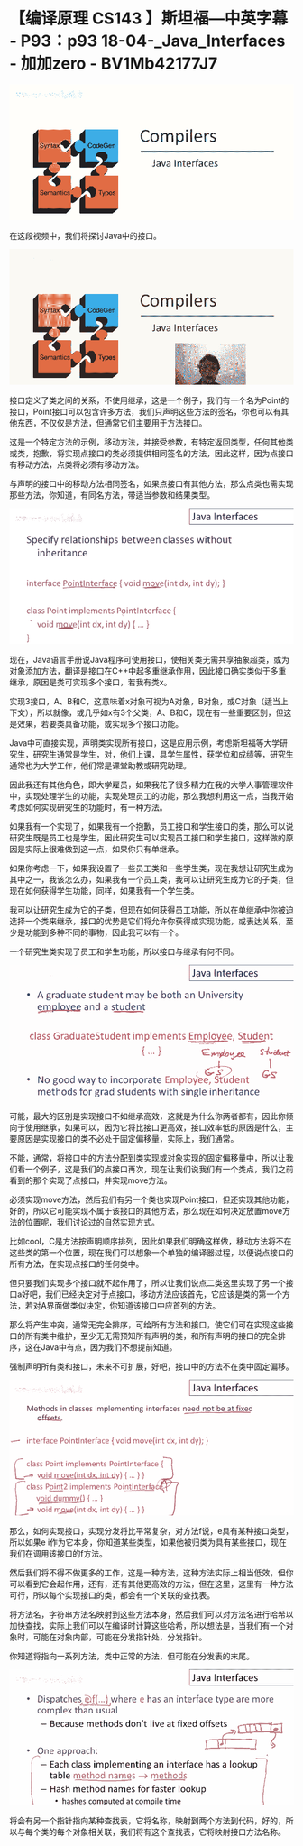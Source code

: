 # 【编译原理 CS143 】斯坦福—中英字幕 - P93：p93 18-04-_Java_Interfaces - 加加zero - BV1Mb42177J7

![](img/8777c45e018530bd2cd1090585d91a84_0.png)

在这段视频中，我们将探讨Java中的接口。

![](img/8777c45e018530bd2cd1090585d91a84_2.png)

接口定义了类之间的关系，不使用继承，这是一个例子，我们有一个名为Point的接口，Point接口可以包含许多方法，我们只声明这些方法的签名，你也可以有其他东西，不仅仅是方法，但通常它们主要用于方法接口。

这是一个特定方法的示例，移动方法，并接受参数，有特定返回类型，任何其他类或类，抱歉，将实现点接口的类必须提供相同签名的方法，因此这样，因为点接口有移动方法，点类将必须有移动方法。

与声明的接口中的移动方法相同签名，如果点接口有其他方法，那么点类也需实现那些方法，你知道，有同名方法，带适当参数和结果类型。



![](img/8777c45e018530bd2cd1090585d91a84_4.png)

现在，Java语言手册说Java程序可使用接口，使相关类无需共享抽象超类，或为对象添加方法，翻译是接口在C++中起多重继承作用，因此接口确实类似于多重继承，原因是类可实现多个接口，若我有类x。

实现3接口，A、B和C，这意味着x对象可视为A对象，B对象，或C对象（适当上下文），所以就像，或几乎如x有3个父类，A、B和C，现在有一些重要区别，但这是效果，若要类具备功能，或实现多个接口功能。

Java中可直接实现，声明类实现所有接口，这是应用示例，考虑斯坦福等大学研究生，研究生通常是学生，对，他们上课，具学生属性，获学位和成绩等，研究生通常也为大学工作，他们常是课堂助教或研究助理。

因此我还有其他角色，即大学雇员，如果我花了很多精力在我的大学人事管理软件中，实现处理学生的功能，实现处理员工的功能，那么我想利用这一点，当我开始考虑如何实现研究生的功能时，有一种方法。

如果我有一个实现了，如果我有一个抱歉，员工接口和学生接口的类，那么可以说研究生既是员工也是学生，因此研究生可以实现员工接口和学生接口，这样做的原因是实际上很难做到这一点，如果你只有单继承。

如果你考虑一下，如果我设置了一些员工类和一些学生类，现在我想让研究生成为其中之一，我该怎么办，如果我有一个员工类，我可以让研究生成为它的子类，但现在如何获得学生功能，同样，如果我有一个学生类。

我可以让研究生成为它的子类，但现在如何获得员工功能，所以在单继承中你被迫选择一个类来继承，接口的优势是它们将允许你获得或实现功能，或表达关系，至少是功能到多种不同的事物，因此我可以有一个。

一个研究生类实现了员工和学生功能，所以接口与继承有何不同。

![](img/8777c45e018530bd2cd1090585d91a84_6.png)

可能，最大的区别是实现接口不如继承高效，这就是为什么你两者都有，因此你倾向于使用继承，如果可以，因为它将比接口更高效，接口效率低的原因是什么，主要原因是实现接口的类不必处于固定偏移量，实际上，我们通常。

不能，通常，将接口中的方法分配到类实现或对象实现的固定偏移量中，所以让我们看一个例子，这是我们的点接口再次，现在让我们说我们有一个类点，我们之前看到的那个实现了点接口，并实现move方法。

必须实现move方法，然后我们有另一个类也实现Point接口，但还实现其他功能，好的，所以它可能实现不属于该接口的其他方法，那么现在如何决定放置move方法的位置呢，我们讨论过的自然实现方式。

比如cool，C是方法按声明顺序排列，因此如果我们明确这样做，移动方法将不在这些类的第一个位置，现在我们可以想象一个单独的编译器过程，以便说点接口的所有方法，在实现点接口的任何类中。

但只要我们实现多个接口就不起作用了，所以让我们说点二类这里实现了另一个接口a好吧，我们已经决定对于点接口，移动方法应该首先，它应该是类的第一个方法，若对A界面做类似决定，你知道该接口中应首列的方法。

那么将产生冲突，通常无完全排序，可给所有方法和接口，使它们可在实现这些接口的所有类中维护，至少无无需预知所有声明的类，和所有声明的接口的完全排序，这在Java中有点，因为我们不想提前知道。

强制声明所有类和接口，未来不可扩展，好吧，接口中的方法不在类中固定偏移。

![](img/8777c45e018530bd2cd1090585d91a84_8.png)

那么，如何实现接口，实现分发将比平常复杂，对方法f说，e具有某种接口类型，所以如果e i作为它本身，你知道某些类型，如果他被归类为具有某些接口，现在我们在调用该接口的f方法。

然后我们将不得不做更多的工作，这是一种方法，这种方法实际上相当低效，但你可以看到它会起作用，还有，还有其他更高效的方法，但在这里，这里有一种方法可行，所以每个实现接口的类，都会有一个关联的查找表。

将方法名，字符串方法名映射到这些方法本身，然后我们可以对方法名进行哈希以加快查找，实际上我们可以在编译时计算这些哈希，所以想法是，当我们有一个对象时，可能在对象内部，可能在分发指针处，分发指针。

你知道将指向一系列方法，类中正常的方法，但可能在分发表的末尾。

![](img/8777c45e018530bd2cd1090585d91a84_10.png)

将会有另一个指针指向某种查找表，它将名称，映射到两个方法到代码，好的，所以与每个类的每个对象相关联，我们将有这个查找表，它将映射接口方法名称。

